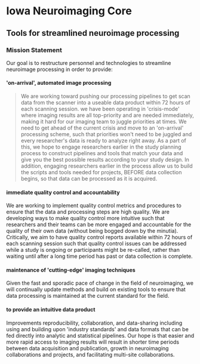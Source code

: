 # Iowa Neuroimaging Core
## Tools for streamlined neuroimage processing

### Mission Statement  

Our goal is to restructure personnel and technologies to streamline neuroimage processing in order to provide:

#### 'on-arrival', automated image processing  

> We are working toward pushing our processing pipelines to get scan data from the scanner into a useable data product within 72 hours of each scanning session. we have been operating in 'crisis-mode' where imaging results are all top-priority and are needed immediately, making it hard for our imaging team to juggle priorities at times. We need to get ahead of the current crisis and move to an 'on-arrival' processing scheme, such that priorities won't need to be juggled and every researcher's data is ready to analyze right away.
> As a part of this, we hope to engage researchers earlier in the study planning process to construct pipelines and tools that match your data and give you the best possible results according to your study design. In addition, engaging researchers earlier in the process allow us to build the scripts and tools needed for projects, BEFORE data collection begins, so that data can be processed as it is acquired. 
   
#### immediate quality control and accountability  

   We are working to implement quality control metrics and procedures to ensure that the data and processing steps are high quality. We are developing ways to make quality control more intuitive such that researchers and their teams can be more engaged and accountable for the quality of their own data (without being bogged down by the minutia). Critically, we aim to have quality control reports available within 72 hours of each scanning session such that quality control issues can be addressed while a study is ongoing or participants might be re-called, rather than waiting until after a long time period has past or data collection is complete.  
   
#### maintenance of 'cutting-edge' imaging techniques  

   Given the fast and sporadic pace of change in the field of neuroimaging, we will continually update methods and build on existing tools to ensure that data processing is maintained at the current standard for the field.

#### to provide an intuitive data product  

   Improvements reproducibility, collaboration, and data-sharing including using and building upon 'industry standards' and data formats that can be fed directly into analytic and statistical pipelines.
Our hope is that easier and more rapid access to imaging results will result in shorter time periods between data acquisition and publication, growth in neuroimaging collaborations and projects, and facilitating multi-site collaborations.  
